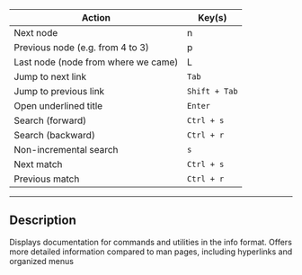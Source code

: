 
| Action                              | Key(s)        |
| ----------------------------------- | ------------- |
| Next node                           | n             |
| Previous node (e.g. from 4 to 3)    | p             |
| Last node (node from where we came) | L             |
| Jump to next link                   | `Tab`         |
| Jump to previous link               | `Shift + Tab` |
| Open underlined title               | `Enter`       |
| Search (forward)                    | `Ctrl + s`    |
| Search (backward)                   | `Ctrl + r`    |
| Non-incremental search              | `s`           |
| Next match                          | `Ctrl + s`    |
| Previous match                      | `Ctrl + r`    |


---

## Description

Displays documentation for commands and utilities in the info format.
Offers more detailed information compared to man pages, including hyperlinks and organized menus